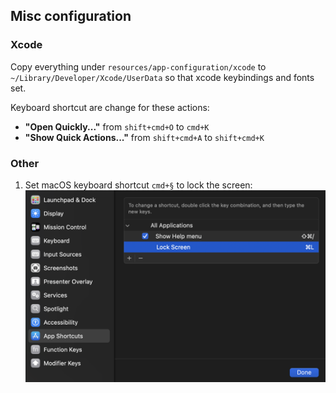 ## Misc configuration

### Xcode
Copy everything under `resources/app-configuration/xcode` to `~/Library/Developer/Xcode/UserData` so that xcode keybindings and fonts set.

Keyboard shortcut are change for these actions:
- **"Open Quickly..."** from `shift+cmd+O` to `cmd+K` 
- **"Show Quick Actions..."** from `shift+cmd+A` to `shift+cmd+K` 

### Other

1. Set macOS keyboard shortcut `cmd+§` to lock the screen: ![screenshot of setting](lockscreen.png)